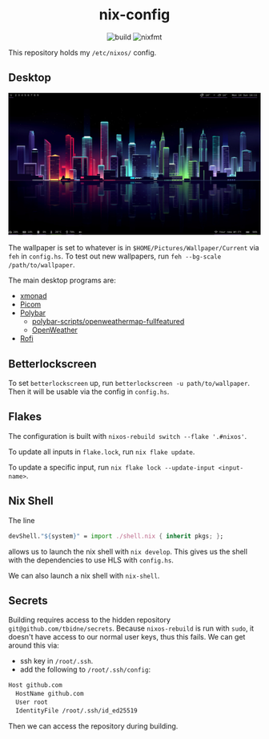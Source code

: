 <div align="center">

# nix-config

![build](https://github.com/tbidne/nix-config/workflows/build/badge.svg?branch=main)
![nixfmt](https://github.com/tbidne/nix-config/workflows/nixfmt/badge.svg?branch=main)
</div>

This repository holds my `/etc/nixos/` config.

## Desktop

![Desktop](./Desktop_2021-06-14_16-11.png)

The wallpaper is set to whatever is in `$HOME/Pictures/Wallpaper/Current` via `feh` in `config.hs`. To test out new wallpapers, run `feh --bg-scale /path/to/wallpaper`.

The main desktop programs are:

- [xmonad](https://xmonad.org/)
- [Picom](https://github.com/yshui/picom)
- [Polybar](https://github.com/polybar/polybar)
  - [polybar-scripts/openweathermap-fullfeatured](https://github.com/polybar/polybar-scripts/tree/master/polybar-scripts/openweathermap-fullfeatured)
  - [OpenWeather](https://openweathermap.org/)
- [Rofi](https://github.com/davatorium/rofi)

## Betterlockscreen

To set `betterlockscreen` up, run `betterlockscreen -u path/to/wallpaper`. Then it will be usable via the config in `config.hs`.

## Flakes

The configuration is built with `nixos-rebuild switch --flake '.#nixos'`.

To update all inputs in `flake.lock`, run `nix flake update`.

To update a specific input, run `nix flake lock --update-input <input-name>`.

## Nix Shell
The line

```nix
devShell."${system}" = import ./shell.nix { inherit pkgs; };
```

allows us to launch the nix shell with `nix develop`. This gives us the shell with the dependencies to use HLS with `config.hs`.

We can also launch a nix shell with `nix-shell`.

## Secrets

Building requires access to the hidden repository `git@github.com/tbidne/secrets`. Because `nixos-rebuild` is run with `sudo`, it doesn't have access to our normal user keys, thus this fails. We can get around this via:
- ssh key in `/root/.ssh`.
- add the following to `/root/.ssh/config`:

```sh
Host github.com
  HostName github.com
  User root
  IdentityFile /root/.ssh/id_ed25519
```

Then we can access the repository during building.